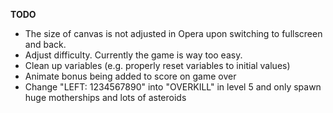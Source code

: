 **TODO**
- The size of canvas is not adjusted in Opera upon switching to fullscreen and back.
- Adjust difficulty. Currently the game is way too easy.
- Clean up variables (e.g. properly reset variables to initial values)
- Animate bonus being added to score on game over
- Change "LEFT: 1234567890" into "OVERKILL" in level 5 and only spawn huge motherships and lots of asteroids 